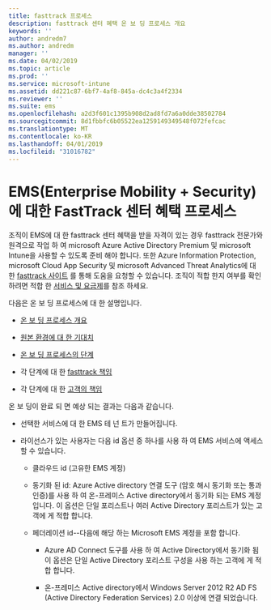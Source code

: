 ```yaml
---
title: fasttrack 프로세스
description: fasttrack 센터 혜택 온 보 딩 프로세스 개요
keywords: ''
author: andredm7
ms.author: andredm
manager: ''
ms.date: 04/02/2019
ms.topic: article
ms.prod: ''
ms.service: microsoft-intune
ms.assetid: dd221c87-6bf7-4af8-845a-dc4c3a4f2334
ms.reviewer: ''
ms.suite: ems
ms.openlocfilehash: a2d3f601c1395b908d2ad8fd7a6a0dde38502784
ms.sourcegitcommit: 8d1fbbfc6b05522ea1259149349548f072fefcac
ms.translationtype: MT
ms.contentlocale: ko-KR
ms.lasthandoff: 04/01/2019
ms.locfileid: "31016782"
---
```

# <a name="fasttrack-center-benefit-process-for-enterprise-mobility--security-ems"></a>EMS(Enterprise Mobility + Security)에 대한 FastTrack 센터 혜택 프로세스
조직이 EMS에 대 한 fasttrack 센터 혜택을 받을 자격이 있는 경우 fasttrack 전문가와 원격으로 작업 하 여 microsoft Azure Active Directory Premium 및 microsoft Intune을 사용할 수 있도록 준비 해야 합니다. 또한 Azure Information Protection, microsoft Cloud App Security 및 microsoft Advanced Threat Analytics에 대 한 [fasttrack 사이트](https://www.microsoft.com/fasttrack/microsoft-365/ems) 를 통해 도움을 요청할 수 있습니다. 조직이 적합 한지 여부를 확인 하려면 적합 한 [서비스 및 요금제](M365-eligible-services-and-plans.md)를 참조 하세요.


다음은 온 보 딩 프로세스에 대 한 설명입니다.

-   [온 보 딩 프로세스 개요](EMS-fasttrack-benefit-overview.md)

-   [원본 환경에 대 한 기대치](EMS-source-environment-expectations.md)

-   [온 보 딩 프로세스의 단계](EMS-onboarding-phases.md)

-   각 단계에 대 한 [fasttrack 책임](EMS-fasttrack-responsibilities.md)

-   각 단계에 대 한 [고객의 책임](EMS-your-responsibilities.md)

온 보 딩이 완료 되 면 예상 되는 결과는 다음과 같습니다.

-   선택한 서비스에 대 한 EMS 테 넌 트가 만들어집니다.

-   라이선스가 있는 사용자는 다음 id 옵션 중 하나를 사용 하 여 EMS 서비스에 액세스할 수 있습니다.

    -   클라우드 id (고유한 EMS 계정)

    -   동기화 된 id: Azure Active directory 연결 도구 (암호 해시 동기화 또는 통과 인증)를 사용 하 여 온-프레미스 Active directory에서 동기화 되는 EMS 계정입니다. 이 옵션은 단일 포리스트나 여러 Active Directory 포리스트가 있는 고객에 게 적합 합니다.

    -   페더레이션 id--다음에 해당 하는 Microsoft EMS 계정을 포함 합니다.

        -   Azure AD Connect 도구를 사용 하 여 Active Directory에서 동기화 됨 이 옵션은 단일 Active Directory 포리스트 구성을 사용 하는 고객에 게 적합 합니다.

        -   온-프레미스 Active directory에서 Windows Server 2012 R2 AD FS (Active Directory Federation Services) 2.0 이상에 연결 되었습니다.
